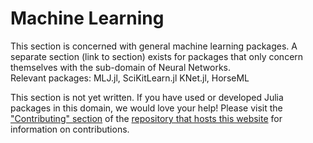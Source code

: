 # Machine Learning
This section is concerned with general machine learning packages. A separate section (link to section) exists for 
packages that only concern themselves with the sub-domain of Neural Networks.  
Relevant packages: MLJ.jl, SciKitLearn.jl KNet.jl, HorseML

This section is not yet written. If you have used or developed Julia packages in this domain, we would love your help! Please visit the ["Contributing" section](https://github.com/JuliaPackageComparisons/JuliaPackageComparisons.github.io#contributing) of the [repository that hosts this website](https://github.com/JuliaPackageComparisons/JuliaPackageComparisons.github.io) for information on contributions.